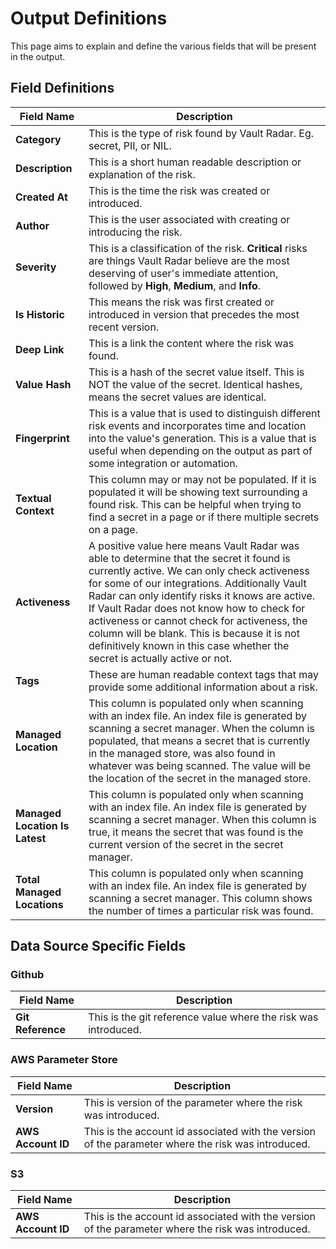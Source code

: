 # Output Definitions
This page aims to explain and define the various fields that will be present in the output.

## Field Definitions

| Field Name | Description |
| --- | --- |
| **Category**| This is the type of risk found by Vault Radar. Eg. secret, PII, or NIL.
| **Description**| This is a short human readable description or explanation of the risk.
| **Created At**| This is the time the risk was created or introduced.
| **Author**| This is the user associated with creating or introducing the risk.
| **Severity**| This is a classification of the risk. **Critical** risks are things Vault Radar believe are the most deserving of user's immediate attention, followed by **High**, **Medium**, and **Info**.
| **Is Historic**| This means the risk was first created or introduced in version that precedes the most recent version.
| **Deep Link**| This is a link the content where the risk was found.
| **Value Hash**| This is a hash of the secret value itself. This is NOT the value of the secret. Identical hashes, means the secret values are identical.
| **Fingerprint**| This is a value that is used to distinguish different risk events and incorporates time and location into the value's generation. This is a value that is useful when depending on the output as part of some integration or automation.
| **Textual Context**| This column may or may not be populated. If it is populated it will be showing text surrounding a found risk. This can be helpful when trying to find a secret in a page or if there multiple secrets on a page.
| **Activeness**| A positive value here means Vault Radar was able to determine that the secret it found is currently active. We can only check activeness for some of our integrations. Additionally Vault Radar can only identify risks it knows are active. If Vault Radar does not know how to check for activeness or cannot check for activeness, the column will be blank. This is because it is not definitively known in this case whether the secret is actually active or not.
| **Tags**| These are human readable context tags that may provide some additional information about a risk.
| **Managed Location**| This column is populated only when scanning with an index file. An index file is generated by scanning a secret manager. When the column is populated, that means a secret that is currently in the managed store, was also found in whatever was being scanned. The value will be the location of the secret in the managed store.
| **Managed Location Is Latest**| This column is populated only when scanning with an index file. An index file is generated by scanning a secret manager. When this column is true, it means the secret that was found is the current version of the secret in the secret manager.
| **Total Managed Locations**| This column is populated only when scanning with an index file. An index file is generated by scanning a secret manager. This column shows the number of times a particular risk was found.

## Data Source Specific Fields

### Github
| Field Name | Description |
| --- | --- |
| **Git Reference**| This is the git reference value where the risk was introduced.

### AWS Parameter Store
| Field Name | Description |
| --- | --- |
| **Version**| This is version of the parameter where the risk was introduced.
| **AWS Account ID**| This is the account id associated with the version of the parameter where the risk was introduced.

### S3
| Field Name | Description |
| --- | --- |
| **AWS Account ID**| This is the account id associated with the version of the parameter where the risk was introduced.